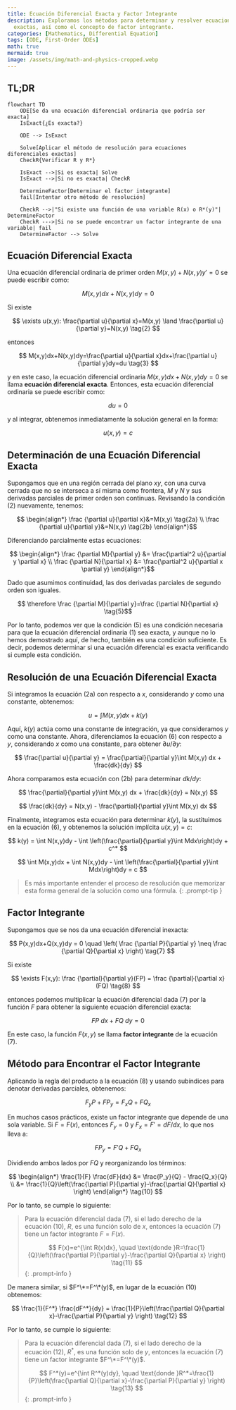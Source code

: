 ```yaml
---
title: Ecuación Diferencial Exacta y Factor Integrante
description: Exploramos los métodos para determinar y resolver ecuaciones diferenciales
  exactas, así como el concepto de factor integrante.
categories: [Mathematics, Differential Equation]
tags: [ODE, First-Order ODEs]
math: true
mermaid: true
image: /assets/img/math-and-physics-cropped.webp
---
```

## TL;DR
```mermaid
flowchart TD
	ODE[Se da una ecuación diferencial ordinaria que podría ser exacta]
	IsExact{¿Es exacta?}

	ODE --> IsExact

	Solve[Aplicar el método de resolución para ecuaciones diferenciales exactas]
	CheckR{Verificar R y R*}

	IsExact -->|Si es exacta| Solve
	IsExact -->|Si no es exacta| CheckR

	DetermineFactor[Determinar el factor integrante]
	fail[Intentar otro método de resolución]

	CheckR -->|"Si existe una función de una variable R(x) o R*(y)"| DetermineFactor
	CheckR --->|Si no se puede encontrar un factor integrante de una variable| fail
	DetermineFactor --> Solve
```

## Ecuación Diferencial Exacta
Una ecuación diferencial ordinaria de primer orden $M(x,y)+N(x,y)y'=0$ se puede escribir como:

$$ M(x,y)dx+N(x,y)dy=0 \tag{1} $$

Si existe

$$ \exists u(x,y): \frac{\partial u}{\partial x}=M(x,y) \land \frac{\partial u}{\partial y}=N(x,y) \tag{2} $$

entonces

$$ M(x,y)dx+N(x,y)dy=\frac{\partial u}{\partial x}dx+\frac{\partial u}{\partial y}dy=du \tag{3} $$

y en este caso, la ecuación diferencial ordinaria $M(x,y)dx+N(x,y)dy=0$ se llama **ecuación diferencial exacta**. Entonces, esta ecuación diferencial ordinaria se puede escribir como:

$$ du=0 $$

y al integrar, obtenemos inmediatamente la solución general en la forma:

$$ u(x,y)=c \tag{4} $$

## Determinación de una Ecuación Diferencial Exacta
Supongamos que en una región cerrada del plano $xy$, con una curva cerrada que no se interseca a sí misma como frontera, $M$ y $N$ y sus derivadas parciales de primer orden son continuas. Revisando la condición (2) nuevamente, tenemos:

$$ \begin{align*}
\frac {\partial u}{\partial x}&=M(x,y) \tag{2a}
\\ \frac {\partial u}{\partial y}&=N(x,y) \tag{2b}
\end{align*}$$

Diferenciando parcialmente estas ecuaciones:

$$ \begin{align*}
\frac {\partial M}{\partial y} &= \frac{\partial^2 u}{\partial y \partial x}
\\ \frac {\partial N}{\partial x} &= \frac{\partial^2 u}{\partial x \partial y}
\end{align*}$$

Dado que asumimos continuidad, las dos derivadas parciales de segundo orden son iguales.

$$ \therefore \frac {\partial M}{\partial y}=\frac {\partial N}{\partial x} \tag{5}$$

Por lo tanto, podemos ver que la condición (5) es una condición necesaria para que la ecuación diferencial ordinaria (1) sea exacta, y aunque no lo hemos demostrado aquí, de hecho, también es una condición suficiente. Es decir, podemos determinar si una ecuación diferencial es exacta verificando si cumple esta condición.

## Resolución de una Ecuación Diferencial Exacta
Si integramos la ecuación (2a) con respecto a $x$, considerando $y$ como una constante, obtenemos:

$$ u = \int M(x,y) dx + k(y) \tag{6} $$

Aquí, $k(y)$ actúa como una constante de integración, ya que consideramos $y$ como una constante. Ahora, diferenciamos la ecuación (6) con respecto a $y$, considerando $x$ como una constante, para obtener $\partial u/\partial y$:

$$ \frac{\partial u}{\partial y} = \frac{\partial}{\partial y}\int M(x,y) dx + \frac{dk}{dy} $$

Ahora comparamos esta ecuación con (2b) para determinar $dk/dy$:

$$ \frac{\partial}{\partial y}\int M(x,y) dx + \frac{dk}{dy} = N(x,y) $$

$$ \frac{dk}{dy} = N(x,y) - \frac{\partial}{\partial y}\int M(x,y) dx $$

Finalmente, integramos esta ecuación para determinar $k(y)$, la sustituimos en la ecuación (6), y obtenemos la solución implícita $u(x,y)=c$:

$$ k(y) = \int N(x,y)dy - \int \left(\frac{\partial}{\partial y}\int Mdx\right)dy + c^* $$

$$ \int M(x,y)dx + \int N(x,y)dy - \int \left(\frac{\partial}{\partial y}\int Mdx\right)dy = c $$

> Es más importante entender el proceso de resolución que memorizar esta forma general de la solución como una fórmula.
{: .prompt-tip }

## Factor Integrante
Supongamos que se nos da una ecuación diferencial inexacta:

$$ P(x,y)dx+Q(x,y)dy = 0 \quad \left( \frac {\partial P}{\partial y} \neq \frac {\partial Q}{\partial x} \right) \tag{7} $$

Si existe

$$ \exists F(x,y): \frac {\partial}{\partial y}(FP) = \frac {\partial}{\partial x}(FQ) \tag{8} $$

entonces podemos multiplicar la ecuación diferencial dada (7) por la función $F$ para obtener la siguiente ecuación diferencial exacta:

$$ FP\ dx+FQ\ dy = 0 \tag{9} $$

En este caso, la función $F(x,y)$ se llama **factor integrante** de la ecuación (7).

## Método para Encontrar el Factor Integrante
Aplicando la regla del producto a la ecuación (8) y usando subíndices para denotar derivadas parciales, obtenemos:

$$ F_y P + FP_y = F_x Q + FQ_x $$

En muchos casos prácticos, existe un factor integrante que depende de una sola variable. Si $F=F(x)$, entonces $F_y=0$ y $F_x=F'=dF/dx$, lo que nos lleva a:

$$ FP_y = F'Q + FQ_x $$

Dividiendo ambos lados por $FQ$ y reorganizando los términos:

$$ \begin{align*}
\frac{1}{F} \frac{dF}{dx} &= \frac{P_y}{Q} - \frac{Q_x}{Q}
\\ &= \frac{1}{Q}\left(\frac{\partial P}{\partial y}-\frac{\partial Q}{\partial x} \right)
\end{align*} \tag{10} $$

Por lo tanto, se cumple lo siguiente:

> Para la ecuación diferencial dada (7), si el lado derecho de la ecuación (10), $R$, es una función solo de $x$, entonces la ecuación (7) tiene un factor integrante $F=F(x)$.
>
> $$ F(x)=e^{\int R(x)dx}, \quad \text{donde }R=\frac{1}{Q}\left(\frac{\partial P}{\partial y}-\frac{\partial Q}{\partial x} \right) \tag{11} $$
{: .prompt-info }

De manera similar, si $F^\*=F^\*(y)$, en lugar de la ecuación (10) obtenemos:

$$ \frac{1}{F^*} \frac{dF^*}{dy} = \frac{1}{P}\left(\frac{\partial Q}{\partial x}-\frac{\partial P}{\partial y} \right) \tag{12} $$

Por lo tanto, se cumple lo siguiente:

> Para la ecuación diferencial dada (7), si el lado derecho de la ecuación (12), $R^*$, es una función solo de $y$, entonces la ecuación (7) tiene un factor integrante $F^\*=F^\*(y)$.
>
> $$ F^*(y)=e^{\int R^*(y)dy}, \quad \text{donde }R^*=\frac{1}{P}\left(\frac{\partial Q}{\partial x}-\frac{\partial P}{\partial y} \right) \tag{13} $$
{: .prompt-info }

